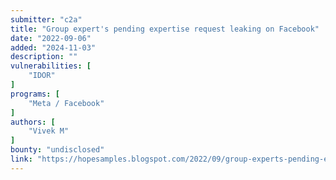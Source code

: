 ```yaml
---
submitter: "c2a"
title: "Group expert's pending expertise request leaking on Facebook"
date: "2022-09-06"
added: "2024-11-03"
description: ""
vulnerabilities: [
    "IDOR"
]
programs: [
    "Meta / Facebook"
]
authors: [
    "Vivek M"
]
bounty: "undisclosed"
link: "https://hopesamples.blogspot.com/2022/09/group-experts-pending-expertise-request.html"
---
```




